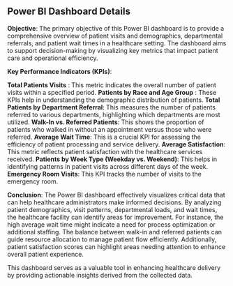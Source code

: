 ## Power BI Dashboard Details
**Objective**:
The primary objective of this Power BI dashboard is to provide a comprehensive overview of patient visits and demographics, departmental referrals, and patient wait times in a healthcare setting. The dashboard aims to support decision-making by visualizing key metrics that impact patient care and operational efficiency.

**Key Performance Indicators (KPIs)**:

**Total Patients Visits** : This metric indicates the overall number of patient visits within a specified period.
**Patients by Race and Age Group** : These KPIs help in understanding the demographic distribution of patients.
**Total Patients by Department Referral**: This measures the number of patients referred to various departments, highlighting which departments are most utilized.
**Walk-In vs. Referred Patients**: This shows the proportion of patients who walked in without an appointment versus those who were referred.
**Average Wait Time**: This is a crucial KPI for assessing the efficiency of patient processing and service delivery.
**Average Satisfaction**: This metric reflects patient satisfaction with the healthcare services received.
**Patients by Week Type (Weekday vs. Weekend)**: This helps in identifying patterns in patient visits across different days of the week.
**Emergency Room Visits**: This KPI tracks the number of visits to the emergency room.

**Conclusion**:
The Power BI dashboard effectively visualizes critical data that can help healthcare administrators make informed decisions. By analyzing patient demographics, visit patterns, departmental loads, and wait times, the healthcare facility can identify areas for improvement. For instance, the high average wait time might indicate a need for process optimization or additional staffing. The balance between walk-in and referred patients can guide resource allocation to manage patient flow efficiently. Additionally, patient satisfaction scores can highlight areas needing attention to enhance overall patient experience.

This dashboard serves as a valuable tool in enhancing healthcare delivery by providing actionable insights derived from the collected data.

